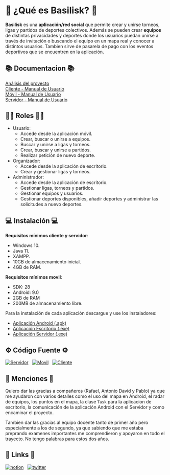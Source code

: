 
# 🐍 ¿Qué es Basilisk? 🐍

**Basilisk** es una **aplicación/red social** que permite crear y unirse torneos, ligas y partidos de deportes colectivos. Además se pueden crear **equipos** de distintas privacidades y deportes donde los usuarios puedan unirse a través de invitación o buscando el equipo en un mapa real y conocer a distintos usuarios. Tambien sirve de pasarela de pago con los eventos deportivos que se encuentren en la aplicación.




## 📚 Documentacion 📚
[Análisis del proyecto](https://github.com/MiguelDAD/PI-Basilisk/blob/main/Documentacion/Analisis%20del%20proyecto.pdf)\
[Cliente - Manual de Usuario](https://github.com/MiguelDAD/PI-Basilisk/blob/main/Documentacion/Manual%20de%20Usuario%20-%20Cliente.pdf)\
[Móvil - Manual de Usuario](https://github.com/MiguelDAD/PI-Basilisk/blob/main/Documentacion/Manual%20de%20Usuario%20-%20Movil.pdf)\
[Servidor - Manual de Usuario](https://github.com/MiguelDAD/PI-Basilisk/blob/main/Documentacion/Manual%20de%20Usuario%20-%20Servidor.pdf)



## 👨‍💻 Roles 👩‍💻
- Usuario: 
    - Accede desde la aplicación móvil.
    - Crear, buscar o unirse a equipos.
    - Buscar y unirse a ligas y torneos.
    - Crear, buscar y unirse a partidos.
    - Realizar petición de nuevo deporte.
- Organizador:
    - Accede desde la aplicación de escritorio.
    - Crear y gestionar ligas y torneos.
- Administrador:
    - Accede desde la aplicación de escritorio.
    - Gestionar ligas, torneos y partidos.
    - Gestionar equipos y usuarios.
    - Gestionar deportes disponibles, añadir deportes y administrar las solicitudes a nuevo deportes.
## 💻 Instalación 💻

**Requisitos mínimos cliente y servidor**:
- Windows 10.
- Java 11.
- XAMPP.
- 10GB de almacenamiento inicial.
- 4GB de RAM.

**Requisitos mínimos movil**:
- SDK: 28
- Android: 9.0
- 2GB de RAM
- 200MB de almacenamiento libre.


Para la instalación de cada aplicación descargue y use los instaladores:

 - [Aplicación Android (.apk)](https://github.com/MiguelDAD/PI-Basilisk/blob/main/Instalacion/Instalador-Basilisk-Android.apk)
 - [Aplicación Escritorio (.exe)](https://github.com/MiguelDAD/PI-Basilisk/blob/main/Instalacion/Instalador-Basilisk-Cliente.exe)
 - [Aplicación Servidor (.exe)](https://github.com/MiguelDAD/PI-Basilisk/blob/main/Instalacion/Instalador-Basilisk-Servidor.exe)


## ⚙ Código Fuente ⚙
[![Servidor](https://img.shields.io/badge/Servidor-green?style=for-the-badge&logo=pcgamingwiki&logoColor=grey)](https://github.com/MiguelDAD/PI-Server) &nbsp;
[![Movil](https://img.shields.io/badge/Movil-blue?style=for-the-badge&logo=android)](https://github.com/MiguelDAD/PI-Movil) &nbsp;
[![Cliente](https://img.shields.io/badge/Cliente-purple?style=for-the-badge&logo=amazonec2)](https://github.com/MiguelDAD/PI-Escritorio)

## 💌 Menciones 💌

Quiero dar las gracias a compañeros (Rafael, Antonio David y Pablo) ya que me ayudaron con varios detalles como el uso del mapa en Android, el radar de equipos, los puntos en el mapa, la clase `Task` para la aplicacion de escritorio, la comunicación de la aplicación Android con el Servidor y como encaminar el proyecto.

Tambien dar las gracias al equipo docente tanto de primer año pero especialmente a los de segundo, ya que sabiendo que me estaba preprando examenes importantes me comprendieron y apoyaron en todo el trayecto. No tengo palabras para estos dos años.



## 🔗 Links 🔗
[![notion](https://img.shields.io/badge/Notion-black?style=for-the-badge&logo=notion)](https://migueldad.notion.site/migueldad/Wiki-DAM-05b6cf0ecd4f414bb0e47acf53b58444)  &nbsp;
[![twitter](https://img.shields.io/badge/twitter-1DA1F2?style=for-the-badge&logo=twitter&logoColor=white)](https://twitter.com/migueldaad)

